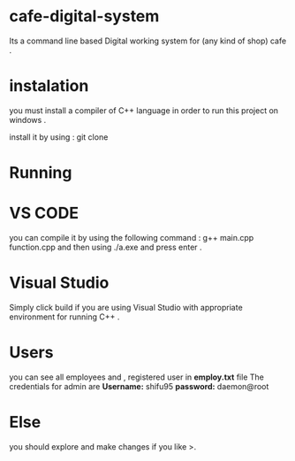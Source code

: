 # cafe-digital-system
Its a command line based Digital working system for (any kind of shop) cafe .

# instalation 
you must install a compiler of C++ language in order to run this project on windows .

install it by using : git clone 

# Running
# VS CODE
you can compile it by using the following command : g++ main.cpp function.cpp 
and then using ./a.exe and press enter .

# Visual Studio
Simply click build if you are using Visual Studio with appropriate environment for running C++ .

# Users 
 you can see all employees and , registered user in **employ.txt** file
 The credentials for admin are 
**Username:** shifu95
**password:** daemon@root  

# Else 
you should explore and  make changes if you like >.
